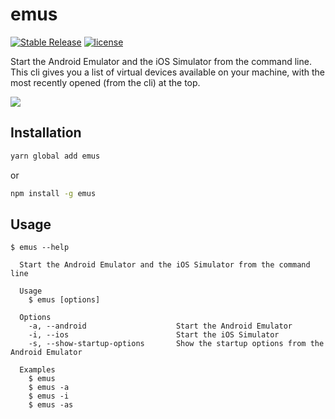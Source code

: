 # emus

[![Stable Release](https://img.shields.io/npm/v/emus.svg)](https://npm.im/emus) [![license](https://badgen.now.sh/badge/license/MIT)](./LICENSE)

Start the Android Emulator and the iOS Simulator from the command line.
This cli gives you a list of virtual devices available on your machine, with the most recently opened (from the cli) at the top.

![](screenshot.png)

## Installation

```sh
yarn global add emus
```

or

```sh
npm install -g emus
```

## Usage

```
$ emus --help

  Start the Android Emulator and the iOS Simulator from the command line

  Usage
    $ emus [options]

  Options
    -a, --android                    Start the Android Emulator
    -i, --ios                        Start the iOS Simulator
    -s, --show-startup-options       Show the startup options from the Android Emulator

  Examples
    $ emus
    $ emus -a
    $ emus -i
    $ emus -as
```
